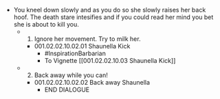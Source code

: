 - You kneel down slowly and as you do so she slowly raises her back hoof. The death stare intesifies and if you could read her mind you bet she is about to kill you.
	- 1. Ignore her movement. Try to milk her.
		- 001.02.02.10.02.01 Shaunella Kick
			- #InspirationBarbarian
			- To Vignette [[001.02.02.10.03 Shaunella Kick]]
	- 2. Back away while you can!
		- 001.02.02.10.02.02 Back away Shaunella
			- END DIALOGUE
